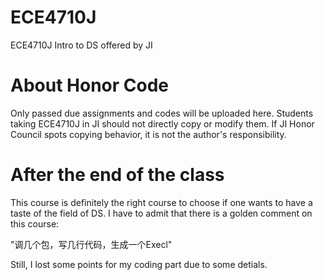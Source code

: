 # ECE4710J
ECE4710J Intro to DS offered by JI
# About Honor Code
Only passed due assignments and codes will be uploaded here. Students taking ECE4710J in JI should not directly copy or modify them. If JI Honor Council spots copying behavior, it is not the author's responsibility.
# After the end of the class
This course is definitely the right course to choose if one wants to have a taste of the field of DS. I have to admit that there is a golden comment on this course:

"调几个包，写几行代码，生成一个Execl"

Still, I lost some points for my coding part due to some detials.
